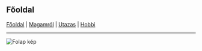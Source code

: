 ## Főoldal


[Főoldal](http://mcsakanyi.github.io) | [Magamról](https://github.com/mcsakanyi/mcsakanyi.github.io.git) | [Utazas](http://google.com) | [Hobbi](http://google.com)
<hr>

![Folap kép](https://tankshop.hu/wp-content/uploads/2018/07/tankcsapda-logo-footer.jpg)


